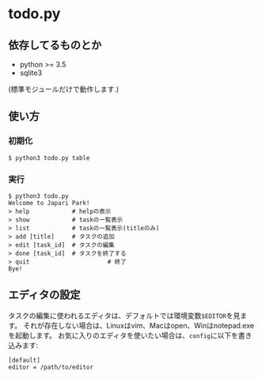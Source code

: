 # todo.py
## 依存してるものとか
- python >= 3.5
- sqlite3

(標準モジュールだけで動作します.)

## 使い方
### 初期化
```
$ python3 todo.py table
```

### 実行
```
$ python3 todo.py
Welcome to Japari Park!
> help            # helpの表示
> show            # taskの一覧表示
> list            # taskの一覧表示(titleのみ)
> add [title]     # タスクの追加
> edit [task_id]  # タスクの編集
> done [task_id]  # タスクを終了する
> quit						# 終了
Bye!
```

## エディタの設定
タスクの編集に使われるエディタは、デフォルトでは環境変数`$EDITOR`を見ます。
それが存在しない場合は、Linuxはvim、Macはopen、Winはnotepad.exeを起動します。
お気に入りのエディタを使いたい場合は、`config`に以下を書き込みます:
```
[default]
editor = /path/to/editor
```

